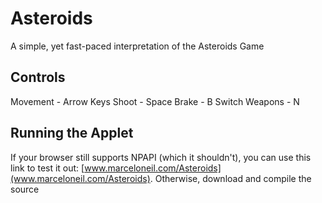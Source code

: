 # Asteroids
A simple, yet fast-paced interpretation of the Asteroids Game

## Controls
Movement - Arrow Keys
Shoot - Space
Brake - B
Switch Weapons - N

## Running the Applet
If your browser still supports NPAPI (which it shouldn't), you can use this link to test it out: [www.marceloneil.com/Asteroids](www.marceloneil.com/Asteroids). Otherwise, download and compile the source
